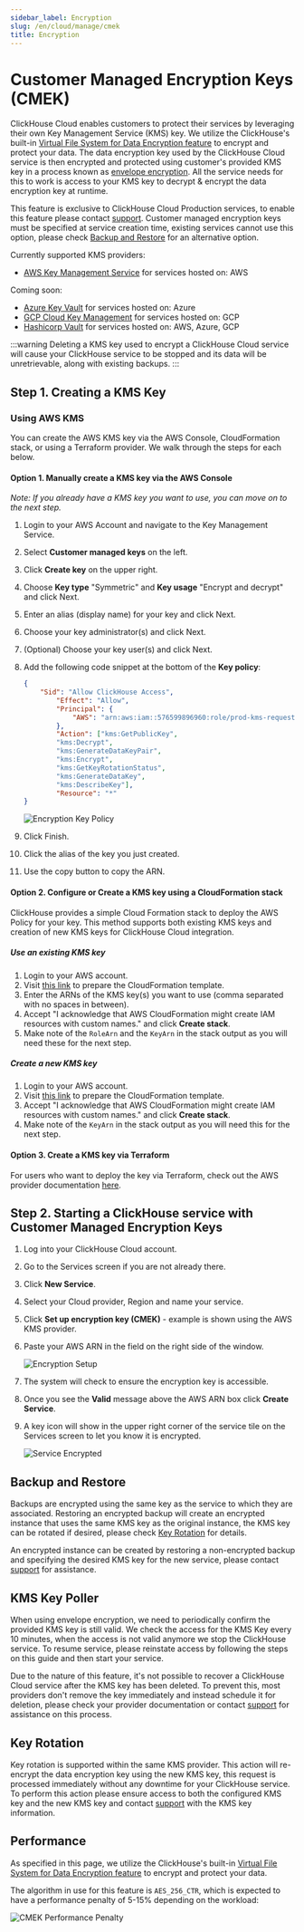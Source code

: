 ```yaml
---
sidebar_label: Encryption
slug: /en/cloud/manage/cmek
title: Encryption
---
```


# Customer Managed Encryption Keys (CMEK)

ClickHouse Cloud enables customers to protect their services by leveraging their own Key Management Service (KMS) key. We utilize the ClickHouse's built-in [Virtual File System for Data Encryption feature](/docs/en/operations/storing-data#encrypted-virtual-file-system) to encrypt and protect your data. The data encryption key used by the ClickHouse Cloud service is then encrypted and protected using customer's provided KMS key in a process known as [envelope encryption](https://docs.aws.amazon.com/wellarchitected/latest/financial-services-industry-lens/use-envelope-encryption-with-customer-master-keys.html). All the service needs for this to work is access to your KMS key to decrypt & encrypt the data encryption key at runtime.

This feature is exclusive to ClickHouse Cloud Production services, to enable this feature please contact [support](/docs/en/cloud/support). Customer managed encryption keys must be specified at service creation time, existing services cannot use this option, please check [Backup and Restore](#backup-and-restore) for an alternative option.

Currently supported KMS providers:

- [AWS Key Management Service](https://aws.amazon.com/kms) for services hosted on: AWS

Coming soon:

- [Azure Key Vault](https://azure.microsoft.com/en-us/products/key-vault) for services hosted on: Azure
- [GCP Cloud Key Management](https://cloud.google.com/security-key-management) for services hosted on: GCP
- [Hashicorp Vault](https://www.hashicorp.com/products/vault) for services hosted on: AWS, Azure, GCP

:::warning
Deleting a KMS key used to encrypt a ClickHouse Cloud service will cause your ClickHouse service to be stopped and its data will be unretrievable, along with existing backups.
:::

## Step 1. Creating a KMS Key

### Using AWS KMS

You can create the AWS KMS key via the AWS Console, CloudFormation stack, or using a Terraform provider. We walk through the steps for each below.

#### Option 1. Manually create a KMS key via the AWS Console

*Note: If you already have a KMS key you want to use, you can move on to the next step.*

1. Login to your AWS Account and navigate to the Key Management Service.
2. Select __Customer managed keys__ on the left.
3. Click __Create key__ on the upper right.
4. Choose __Key type__ "Symmetric" and __Key usage__ "Encrypt and decrypt" and click Next.
5. Enter an alias (display name) for your key and click Next.
6. Choose your key administrator(s) and click Next.
7. (Optional) Choose your key user(s) and click Next.
8. Add the following code snippet at the bottom of the __Key policy__:

    ```json
    {
        "Sid": "Allow ClickHouse Access",
            "Effect": "Allow",
            "Principal": {
                "AWS": "arn:aws:iam::576599896960:role/prod-kms-request-role"
            },
            "Action": ["kms:GetPublicKey",
            "kms:Decrypt",
            "kms:GenerateDataKeyPair",
            "kms:Encrypt",
            "kms:GetKeyRotationStatus",
            "kms:GenerateDataKey",
            "kms:DescribeKey"],
            "Resource": "*"
    }
    ```

    ![Encryption Key Policy](@site/docs/en/_snippets/images/cmek1.png)

9. Click Finish.
10. Click the alias of the key you just created.
11. Use the copy button to copy the ARN.

#### Option 2. Configure or Create a KMS key using a CloudFormation stack

ClickHouse provides a simple Cloud Formation stack to deploy the AWS Policy for your key. This method supports both existing KMS keys and creation of new KMS keys for ClickHouse Cloud integration.

##### Use an existing KMS key

1. Login to your AWS account.
2. Visit [this link](https://us-west-2.console.aws.amazon.com/cloudformation/home?region=us-west-2#/stacks/quickcreate?templateURL=https://s3.us-east-2.amazonaws.com/clickhouse-public-resources.clickhouse.cloud/cf-templates/cmek.yaml&stackName=ClickHouseBYOK&param_KMSCreate=false&param_ClickHouseRole=arn:aws:iam::576599896960:role/prod-kms-request-role) to prepare the CloudFormation template.
3. Enter the ARNs of the KMS key(s) you want to use (comma separated with no spaces in between).
4. Accept "I acknowledge that AWS CloudFormation might create IAM resources with custom names." and click __Create stack__.
5. Make note of the `RoleArn` and the `KeyArn` in the stack output as you will need these for the next step.

##### Create a new KMS key

1. Login to your AWS account.
2. Visit [this link](https://us-west-2.console.aws.amazon.com/cloudformation/home?region=us-west-2#/stacks/quickcreate?templateURL=https://s3.us-east-2.amazonaws.com/clickhouse-public-resources.clickhouse.cloud/cf-templates/cmek.yaml&stackName=ClickHouseBYOK&param_KMSCreate=true&param_ClickHouseRole=arn:aws:iam::576599896960:role/prod-kms-request-role) to prepare the CloudFormation template.
3. Accept "I acknowledge that AWS CloudFormation might create IAM resources with custom names." and click __Create stack__.
4. Make note of the `KeyArn` in the stack output as you will need this for the next step.

#### Option 3. Create a KMS key via Terraform

For users who want to deploy the key via Terraform, check out the AWS provider documentation [here](https://registry.terraform.io/providers/hashicorp/aws/latest/docs/resources/kms_key).

## Step 2. Starting a ClickHouse service with Customer Managed Encryption Keys

1. Log into your ClickHouse Cloud account.
2. Go to the Services screen if you are not already there.
3. Click __New Service__.
4. Select your Cloud provider, Region and name your service.
5. Click __Set up encryption key (CMEK)__ - example is shown using the AWS KMS provider.
6. Paste your AWS ARN in the field on the right side of the window.

    ![Encryption Setup](@site/docs/en/_snippets/images/cmek2.png)

7. The system will check to ensure the encryption key is accessible.
8. Once you see the __Valid__ message above the AWS ARN box click __Create Service__.
9. A key icon will show in the upper right corner of the service tile on the Services screen to let you know it is encrypted.

    ![Service Encrypted](@site/docs/en/_snippets/images/cmek3.png)

## Backup and Restore

Backups are encrypted using the same key as the service to which they are associated. Restoring an encrypted backup will create an encrypted instance that uses the same KMS key as the original instance, the KMS key can be rotated if desired, please check [Key Rotation](#key-rotation) for details.

An encrypted instance can be created by restoring a non-encrypted backup and specifying the desired KMS key for the new service, please contact [support](/docs/en/cloud/support) for assistance.

## KMS Key Poller

When using envelope encryption, we need to periodically confirm the provided KMS key is still valid. We check the access for the KMS Key every 10 minutes, when the access is not valid anymore we stop the ClickHouse service. To resume service, please reinstate access by following the steps on this guide and then start your service.

Due to the nature of this feature, it's not possible to recover a ClickHouse Cloud service after the KMS key has been deleted. To prevent this, most providers don't remove the key immediately and instead schedule it for deletion, please check your provider documentation or contact [support](/docs/en/cloud/support) for assistance on this process.

## Key Rotation

Key rotation is supported within the same KMS provider. This action will re-encrypt the data encryption key using the new KMS key, this request is processed immediately without any downtime for your ClickHouse service. To perform this action please ensure access to both the configured KMS key and the new KMS key and contact [support](/docs/en/cloud/support) with the KMS key information.

## Performance

As specified in this page, we utilize the ClickHouse's built-in [Virtual File System for Data Encryption feature](/docs/en/operations/storing-data#encrypted-virtual-file-system) to encrypt and protect your data.

The algorithm in use for this feature is `AES_256_CTR`, which is expected to have a performance penalty of 5-15% depending on the workload:

![CMEK Performance Penalty](@site/docs/en/_snippets/images/cmek-performance.png)
